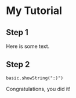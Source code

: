 # My Tutorial

## Step 1

Here is some text.

## Step 2
```blocks
basic.showString(":)")
```

Congratulations, you did it!
    

<script src="https://makecode.com/gh-pages-embed.js"></script><script>makeCodeRender("{{ site.makecode.home_url }}", "{{ site.github.owner_name }}/{{ site.github.repository_name }}");</script>
